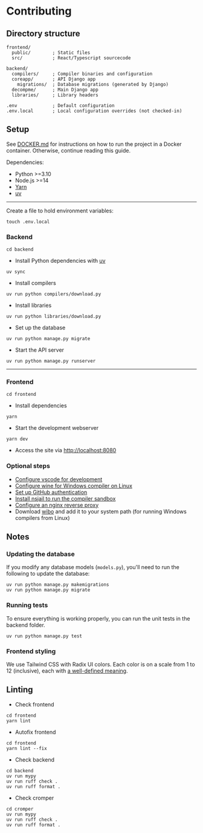 # Contributing

## Directory structure
```
frontend/
  public/        ; Static files
  src/           ; React/Typescript sourcecode

backend/
  compilers/     ; Compiler binaries and configuration
  coreapp/       ; API Django app
    migrations/  ; Database migrations (generated by Django)
  decompme/      ; Main Django app
  libraries/     ; Library headers

.env             ; Default configuration
.env.local       ; Local configuration overrides (not checked-in)
```

## Setup

See [DOCKER.md](DOCKER.md) for instructions on how to run the project in a Docker container. Otherwise, continue reading this guide.

Dependencies:
- Python >=3.10
- Node.js >=14
- [Yarn](https://yarnpkg.com/getting-started/install)
- [uv](https://docs.astral.sh/uv/getting-started/installation/)

---
Create a file to hold environment variables:
```shell
touch .env.local
```

### Backend
```shell
cd backend
```

* Install Python dependencies with [uv](https://docs.astral.sh/uv/getting-started/installation/)

```shell
uv sync
```

- Install compilers
```shell
uv run python compilers/download.py
```

- Install libraries
```shell
uv run python libraries/download.py
```

- Set up the database
```shell
uv run python manage.py migrate
```

- Start the API server
```shell
uv run python manage.py runserver
```

---

### Frontend
```shell
cd frontend
```

- Install dependencies
```shell
yarn
```

- Start the development webserver
```shell
yarn dev
```

- Access the site via [http://localhost:8080](http://localhost:8080)


### Optional steps
- [Configure vscode for development](VSCODE.md)
- [Configure wine for Windows compiler on Linux](WINE.md)
- [Set up GitHub authentication](GITHUB.md)
- [Install nsjail to run the compiler sandbox](SANDBOX.md)
- [Configure an nginx reverse proxy](NGINX.md)
- Download [wibo](https://github.com/decompals/WiBo/releases/latest) and add it to your system path (for running Windows compilers from Linux)


## Notes

### Updating the database

If you modify any database models (`models.py`), you'll need to run the following to update the database:
```shell
uv run python manage.py makemigrations
uv run python manage.py migrate
```

### Running tests

To ensure everything is working properly, you can run the unit tests in the backend folder.

```shell
uv run python manage.py test
```

### Frontend styling

We use Tailwind CSS with Radix UI colors. Each color is on a scale from 1 to 12 (inclusive), each with [a well-defined meaning](https://www.radix-ui.com/docs/colors/palette-composition/understanding-the-scale).

## Linting

- Check frontend
```shell
cd frontend
yarn lint
```

- Autofix frontend
```shell
cd frontend
yarn lint --fix
```

- Check backend
```shell
cd backend
uv run mypy
uv run ruff check .
uv run ruff format .
```

- Check cromper
```shell
cd cromper
uv run mypy
uv run ruff check .
uv run ruff format .
```
